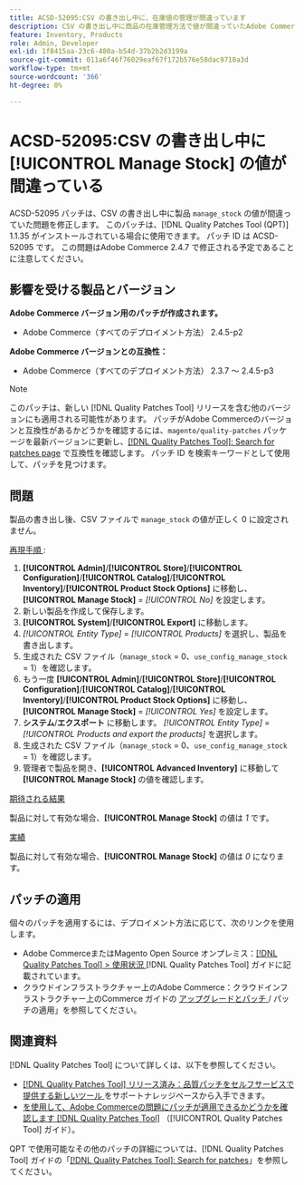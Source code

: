 ```yaml
---
title: ACSD-52095:CSV の書き出し中に、在庫値の管理が間違っています
description: CSV の書き出し中に商品の在庫管理方法で値が間違っていたAdobe Commerceの問題を修正するために、ACSD-52095 パッチを適用してください。
feature: Inventory, Products
role: Admin, Developer
exl-id: 1f8415aa-23c6-480a-b54d-37b2b2d3199a
source-git-commit: 011a6f46f76029eaf67f172b576e58dac9710a3d
workflow-type: tm+mt
source-wordcount: '366'
ht-degree: 0%

---
```


# ACSD-52095:CSV の書き出し中に [!UICONTROL Manage Stock] の値が間違っている

ACSD-52095 パッチは、CSV の書き出し中に製品 `manage_stock` の値が間違っていた問題を修正します。 このパッチは、[!DNL Quality Patches Tool (QPT)] 1.1.35 がインストールされている場合に使用できます。 パッチ ID は ACSD-52095 です。 この問題はAdobe Commerce 2.4.7 で修正される予定であることに注意してください。

## 影響を受ける製品とバージョン

**Adobe Commerce バージョン用のパッチが作成されます。**

* Adobe Commerce（すべてのデプロイメント方法） 2.4.5-p2

**Adobe Commerce バージョンとの互換性：**

* Adobe Commerce（すべてのデプロイメント方法） 2.3.7 ～ 2.4.5-p3

>[!NOTE]
>
>このパッチは、新しい [!DNL Quality Patches Tool] リリースを含む他のバージョンにも適用される可能性があります。 パッチがAdobe Commerceのバージョンと互換性があるかどうかを確認するには、`magento/quality-patches` パッケージを最新バージョンに更新し、[[!DNL Quality Patches Tool]: Search for patches page](https://experienceleague.adobe.com/tools/commerce-quality-patches/index.html) で互換性を確認します。 パッチ ID を検索キーワードとして使用して、パッチを見つけます。

## 問題

製品の書き出し後、CSV ファイルで `manage_stock` の値が正しく 0 に設定されません。

<u> 再現手順 </u>:

1. **[!UICONTROL Admin]**/**[!UICONTROL Store]**/**[!UICONTROL Configuration]**/**[!UICONTROL Catalog]**/**[!UICONTROL Inventory]**/**[!UICONTROL Product Stock Options]** に移動し、**[!UICONTROL Manage Stock]** = *[!UICONTROL No]* を設定します。
1. 新しい製品を作成して保存します。
1. **[!UICONTROL System]**/**[!UICONTROL Export]** に移動します。
1. *[!UICONTROL Entity Type]* = *[!UICONTROL Products]* を選択し、製品を書き出します。
1. 生成された CSV ファイル（`manage_stock` = 0、`use_config_manage_stock` = 1）を確認します。
1. もう一度 **[!UICONTROL Admin]**/**[!UICONTROL Store]**/**[!UICONTROL Configuration]**/**[!UICONTROL Catalog]**/**[!UICONTROL Inventory]**/**[!UICONTROL Product Stock Options]** に移動し、**[!UICONTROL Manage Stock]** = *[!UICONTROL Yes]* を設定します。
1. **システム**/**エクスポート** に移動します。
*[!UICONTROL Entity Type]* = *[!UICONTROL Products and export the products]* を選択します。
1. 生成された CSV ファイル（`manage_stock` = 0、`use_config_manage_stock` = 1）を確認します。
1. 管理者で製品を開き、**[!UICONTROL Advanced Inventory]** に移動して **[!UICONTROL Manage Stock]** の値を確認します。

<u> 期待される結果 </u>

製品に対して有効な場合、**[!UICONTROL Manage Stock]** の値は *1* です。

<u> 実績 </u>

製品に対して有効な場合、**[!UICONTROL Manage Stock]** の値は *0* になります。

## パッチの適用

個々のパッチを適用するには、デプロイメント方法に応じて、次のリンクを使用します。

* Adobe CommerceまたはMagento Open Source オンプレミス：[[!DNL Quality Patches Tool] > 使用状況 ](/help/tools/quality-patches-tool/usage.md) [!DNL Quality Patches Tool] ガイドに記載されています。
* クラウドインフラストラクチャー上のAdobe Commerce：クラウドインフラストラクチャー上のCommerce ガイドの [ アップグレードとパッチ ](https://experienceleague.adobe.com/docs/commerce-cloud-service/user-guide/develop/upgrade/apply-patches.html)/ パッチの適用」を参照してください。

## 関連資料

[!DNL Quality Patches Tool] について詳しくは、以下を参照してください。

* [[!DNL Quality Patches Tool]  リリース済み：品質パッチをセルフサービスで提供する新しいツール ](https://experienceleague.adobe.com/en/docs/commerce-operations/tools/quality-patches-tool/quality-patches-tool-to-self-serve-quality-patches) をサポートナレッジベースから入手できます。
* [ を使用して、Adobe Commerceの問題にパッチが適用できるかどうかを確認します  [!DNL Quality Patches Tool]](/help/tools/quality-patches-tool/patches-available-in-qpt/check-patch-for-magento-issue-with-magento-quality-patches.md) （[!UICONTROL Quality Patches Tool] ガイド）。


QPT で使用可能なその他のパッチの詳細については、[!DNL Quality Patches Tool] ガイドの「[[!DNL Quality Patches Tool]: Search for patches](<https://experienceleague.adobe.com/tools/commerce-quality-patches/index.html>)」を参照してください。
